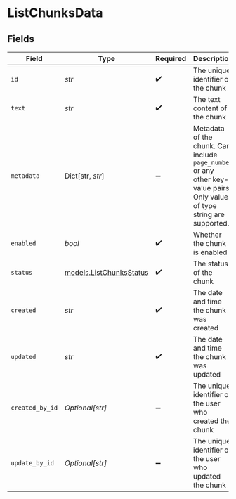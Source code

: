 # ListChunksData


## Fields

| Field                                                                                                                    | Type                                                                                                                     | Required                                                                                                                 | Description                                                                                                              |
| ------------------------------------------------------------------------------------------------------------------------ | ------------------------------------------------------------------------------------------------------------------------ | ------------------------------------------------------------------------------------------------------------------------ | ------------------------------------------------------------------------------------------------------------------------ |
| `id`                                                                                                                     | *str*                                                                                                                    | :heavy_check_mark:                                                                                                       | The unique identifier of the chunk                                                                                       |
| `text`                                                                                                                   | *str*                                                                                                                    | :heavy_check_mark:                                                                                                       | The text content of the chunk                                                                                            |
| `metadata`                                                                                                               | Dict[str, *str*]                                                                                                         | :heavy_minus_sign:                                                                                                       | Metadata of the chunk. Can include `page_number` or any other key-value pairs. Only values of type string are supported. |
| `enabled`                                                                                                                | *bool*                                                                                                                   | :heavy_check_mark:                                                                                                       | Whether the chunk is enabled                                                                                             |
| `status`                                                                                                                 | [models.ListChunksStatus](../models/listchunksstatus.md)                                                                 | :heavy_check_mark:                                                                                                       | The status of the chunk                                                                                                  |
| `created`                                                                                                                | *str*                                                                                                                    | :heavy_check_mark:                                                                                                       | The date and time the chunk was created                                                                                  |
| `updated`                                                                                                                | *str*                                                                                                                    | :heavy_check_mark:                                                                                                       | The date and time the chunk was updated                                                                                  |
| `created_by_id`                                                                                                          | *Optional[str]*                                                                                                          | :heavy_minus_sign:                                                                                                       | The unique identifier of the user who created the chunk                                                                  |
| `update_by_id`                                                                                                           | *Optional[str]*                                                                                                          | :heavy_minus_sign:                                                                                                       | The unique identifier of the user who updated the chunk                                                                  |
